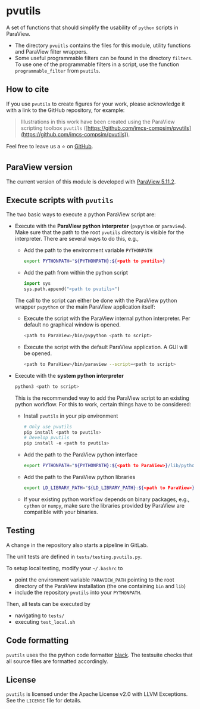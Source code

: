 # pvutils

A set of functions that should simplify the usability of `python` scripts in ParaView.

- The directory `pvuitls` contains the files for this module, utility functions and ParaView filter wrappers. 
- Some useful programmable filters can be found in the directory `filters`.
To use one of the programmable filters in a script, use the function `programmable_filter` from `pvutils`.


## How to cite
If you use `pvutils` to create figures for your work, please acknowledge it with a link to the GitHub repository, for example:

> Illustrations in this work have been created using the ParaView scripting toolbox `pvutils` ([https://github.com/imcs-compsim/pvutils](https://github.com/imcs-compsim/pvutils)).

Feel free to leave us a :star: on [GitHub](https://github.com/imcs-compsim/pvutils).

## ParaView version

The current version of this module is developed with [ParaView 5.11.2](https://www.paraview.org).


## Execute scripts with `pvutils`

The two basic ways to execute a python ParaView script are:

- Execute with the **ParaView python interpreter** (`pvpython` or `paraview`).
  Make sure that the path to the root `pvutils` directory is visible for the interpreter.
  There are several ways to do this, e.g.,
  - Add the path to the environment variable `PYTHONPATH`
    ```bash
    export PYTHONPATH="${PYTHONPATH}:${<path to pvutils>}
    ```
  - Add the path from within the python script
    ```python
    import sys
    sys.path.append("<path to pvutils>")
    ```

  The call to the script can either be done with the ParaView python wrapper `pvpython` or the main ParaView application itself:

  - Execute the script with the ParaView internal python interpreter.
    Per default no graphical window is opened.
    ```bash
    <path to ParaView>/bin/pvpython <path to script>
    ```
  - Execute the script with the default ParaView application.
    A GUI will be opened.
    ```bash
    <path to ParaView>/bin/paraview --script=<path to script>
    ```

- Execute with the **system python interpreter**
  ```bash
  python3 <path to script>
  ```
  This is the recommended way to add the ParaView script to an existing python workflow.
  For this to work, certain things have to be considered:
  - Install `pvutils` in your pip environment
    ```python
    # Only use pvutils
    pip install <path to pvutils>
    # Develop pvutils
    pip install -e <path to pvutils>
    ```
  - Add the path to the ParaView python interface
    ```bash
    export PYTHONPATH="${PYTHONPATH}:${<path to ParaView>}/lib/python3.9/site-packages"
    ```
  - Add the path to the ParaView python libraries
    ```bash
    export LD_LIBRARY_PATH="${LD_LIBRARY_PATH}:${<path to ParaView>}/lib"
    ```
  - If your existing python workflow depends on binary packages, e.g., `cython` or `numpy`, make sure the libraries provided by ParaView are compatible with your binaries.


## Testing

A change in the repository also starts a pipeline in GitLab.

The unit tests are defined in `tests/testing.pvutils.py`.

To setup local testing, modify your `~/.bashrc` to
- point the environment variable `PARAVIEW_PATH` pointing to the root directory of the ParaView installation (the one containing `bin` and `lib`)
- include the repository `pvutils` into your `PYTHONPATH`.

Then, all tests can be executed by
- navigating to `tests/`
- executing `test_local.sh`


## Code formatting

`pvutils` uses the the python code formatter [black](https://github.com/psf/black).
The testsuite checks that all source files are formatted accordingly.


## License

`pvutils` is licensed under the Apache License v2.0 with LLVM Exceptions.
See the `LICENSE` file for details.
